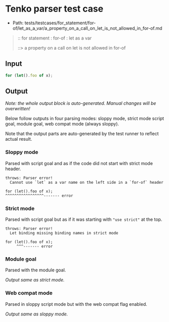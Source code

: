 # Tenko parser test case

- Path: tests/testcases/for_statement/for-of/let_as_a_var/a_property_on_a_call_on_let_is_not_allowed_in_for-of.md

> :: for statement : for-of : let as a var
>
> ::> a property on a call on let is not allowed in for-of

## Input

`````js
for (let().foo of x);
`````

## Output

_Note: the whole output block is auto-generated. Manual changes will be overwritten!_

Below follow outputs in four parsing modes: sloppy mode, strict mode script goal, module goal, web compat mode (always sloppy).

Note that the output parts are auto-generated by the test runner to reflect actual result.

### Sloppy mode

Parsed with script goal and as if the code did not start with strict mode header.

`````
throws: Parser error!
  Cannot use `let` as a var name on the left side in a `for-of` header

for (let().foo of x);
^^^^^^^^^^^^^^^^^------- error
`````

### Strict mode

Parsed with script goal but as if it was starting with `"use strict"` at the top.

`````
throws: Parser error!
  Let binding missing binding names in strict mode

for (let().foo of x);
     ^^^------- error
`````


### Module goal

Parsed with the module goal.

_Output same as strict mode._

### Web compat mode

Parsed in sloppy script mode but with the web compat flag enabled.

_Output same as sloppy mode._
